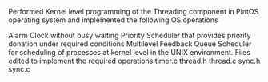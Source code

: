 Performed Kernel level programming of the Threading component in PintOS operating system and implemented the following OS operations

Alarm Clock without busy waiting
Priority Scheduler that provides priority donation under required conditions
Multilevel Feedback Queue Scheduler for scheduling of processes at kernel level in the UNIX environment.
Files edited to implement the required operations
timer.c
thread.h
thread.c
sync.h
sync.c